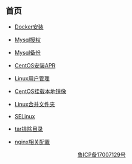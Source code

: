 ## 首页

- [Docker安装](post/docker-install.md) 

- [Mysql授权](post/mysql-auth.md) 

- [Mysql备份](post/mysql-backup.md) 

- [CentOS安装APR](post/centos-apr.md) 

- [Linux用户管理](post/linux-user.md)

- [CentOS挂载本地镜像](post/linux-iso.md)

- [Linux合并文件夹](post/linux-dir.md)

- [SELinux](post/selinux.md)

- [tar排除目录](post/tar.md)

- [nginx相关配置](post/nginx.md)



<center>

[鲁ICP备17007129号](https://beian.miit.gov.cn)
</center>
